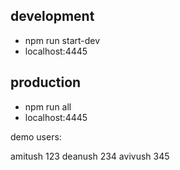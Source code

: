 ## development

* npm run start-dev
* localhost:4445

## production

* npm run all
* localhost:4445

demo users:

  amitush 123
  deanush 234
  avivush 345
